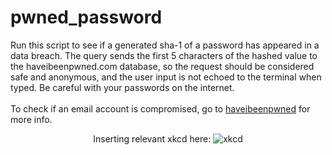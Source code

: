 # pwned_password

Run this script to see if a generated sha-1 of a password has appeared in a data breach. The query sends the first 5 characters of the hashed value to the haveibeenpwned.com database, so the request should be considered safe and anonymous, and the user input is not echoed to the terminal when typed. Be careful with your passwords on the internet.<br /><br />
To check if an email account is compromised, go to <a href="https://haveibeenpwned.com/">haveibeenpwned</a> for more info.


<p align="center">Inserting relevant xkcd here:
<img src="https://imgs.xkcd.com/comics/password_strength.png" alt="xkcd"></p>
